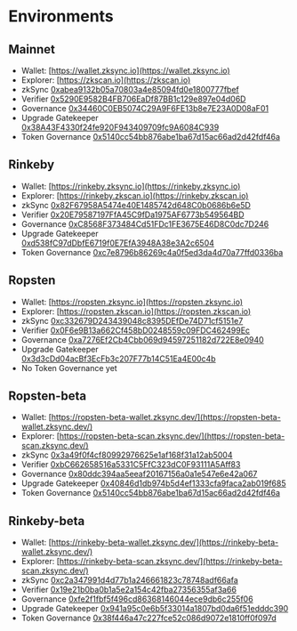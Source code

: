 # Environments

## Mainnet

- Wallet: [https://wallet.zksync.io](https://wallet.zksync.io)
- Explorer: [https://zkscan.io](https://zkscan.io)
- zkSync
  [0xabea9132b05a70803a4e85094fd0e1800777fbef](https://etherscan.io/address/0xabea9132b05a70803a4e85094fd0e1800777fbef)
- Verifier
  [0x5290E9582B4FB706EaDf87BB1c129e897e04d06D](https://etherscan.io/address/0x5290E9582B4FB706EaDf87BB1c129e897e04d06D)
- Governance
  [0x34460C0EB5074C29A9F6FE13b8e7E23A0D08aF01](https://etherscan.io/address/0x34460C0EB5074C29A9F6FE13b8e7E23A0D08aF01)
- Upgrade Gatekeeper
  [0x38A43F4330f24fe920F943409709fc9A6084C939](https://etherscan.io/address/0x38A43F4330f24fe920F943409709fc9A6084C939)
- Token Governance [0x5140cc54bb876abe1ba67d15ac66ad2d42fdf46a](https://etherscan.io/address/0x5140cc54bb876abe1ba67d15ac66ad2d42fdf46a)

## Rinkeby

- Wallet: [https://rinkeby.zksync.io](https://rinkeby.zksync.io)
- Explorer: [https://rinkeby.zkscan.io](https://rinkeby.zkscan.io)
- zkSync
  [0x82F67958A5474e40E1485742d648C0b0686b6e5D](https://rinkeby.etherscan.io/address/0x82F67958A5474e40E1485742d648C0b0686b6e5D)
- Verifier
  [0x20E79587197FfA45C9fDa1975AF6773b549564BD](https://rinkeby.etherscan.io/address/0x20E79587197FfA45C9fDa1975AF6773b549564BD)
- Governance
  [0xC8568F373484Cd51FDc1FE3675E46D8C0dc7D246](https://rinkeby.etherscan.io/address/0xC8568F373484Cd51FDc1FE3675E46D8C0dc7D246)
- Upgrade Gatekeeper
  [0xd538fC97dDbfE6719f0E7EfA3948A38e3A2c6504](https://rinkeby.etherscan.io/address/0xd538fC97dDbfE6719f0E7EfA3948A38e3A2c6504)
- Token Governance [0xc7e8796b86269c4a0f5ed3da4d70a77ffd0336ba ](https://rinkeby.etherscan.io/address/0xc7e8796b86269c4a0f5ed3da4d70a77ffd0336ba )

## Ropsten

- Wallet: [https://ropsten.zksync.io](https://ropsten.zksync.io)
- Explorer: [https://ropsten.zkscan.io](https://ropsten.zkscan.io)
- zkSync
  [0xc332679D243439048c8395DEfDe74D71cf5151e7](https://ropsten.etherscan.io/address/0xc332679D243439048c8395DEfDe74D71cf5151e7)
- Verifier
  [0x0F6e9B13a662Cf458bD0248559c09FDC462499Ec](https://ropsten.etherscan.io/address/0x0F6e9B13a662Cf458bD0248559c09FDC462499Ec)
- Governance
  [0xa7276Ef2Cb4Cbb069d94597251182d722E8e0940](https://ropsten.etherscan.io/address/0xa7276Ef2Cb4Cbb069d94597251182d722E8e0940)
- Upgrade Gatekeeper
  [0x3d3cDd04acBf3EcFb3c207F77b14C51Ea4E00c4b](https://ropsten.etherscan.io/address/0x3d3cDd04acBf3EcFb3c207F77b14C51Ea4E00c4b)
- No Token Governance yet

## Ropsten-beta

- Wallet: [https://ropsten-beta-wallet.zksync.dev/](https://ropsten-beta-wallet.zksync.dev/)
- Explorer: [https://ropsten-beta-scan.zksync.dev/](https://ropsten-beta-scan.zksync.dev/)
- zkSync
  [0x3a49f0f4cf80992976625e1af168f31a12ab5004](https://ropsten.etherscan.io/address/0x3a49f0f4cf80992976625e1af168f31a12ab5004)
- Verifier
  [0xbC662658516a5331C5FfC323dC0F93111A5Aff83](https://ropsten.etherscan.io/address/0xbC662658516a5331C5FfC323dC0F93111A5Aff83)
- Governance
  [0x80ddc394aa5eeaf20167156a0a1e547e6e42a067](https://ropsten.etherscan.io/address/0x80ddc394aa5eeaf20167156a0a1e547e6e42a067)
- Upgrade Gatekeeper
  [0x40846d1db974b5d4ef1333cfa9faca2ab019f685](https://ropsten.etherscan.io/address/0x40846d1db974b5d4ef1333cfa9faca2ab019f685)
- Token Governance [0x5140cc54bb876abe1ba67d15ac66ad2d42fdf46a](https://etherscan.io/address/0x5140cc54bb876abe1ba67d15ac66ad2d42fdf46a)

## Rinkeby-beta

- Wallet: [https://rinkeby-beta-wallet.zksync.dev/](https://rinkeby-beta-wallet.zksync.dev/)
- Explorer: [https://rinkeby-beta-scan.zksync.dev/](https://rinkeby-beta-scan.zksync.dev/)
- zkSync
  [0xc2a347991d4d77b1a246661823c78748adf66afa](https://rinkeby.etherscan.io/address/0xc2a347991d4d77b1a246661823c78748adf66afa)
- Verifier
  [0x19e21b0ba0b1a5e2a154c42fba27356355af3a66](https://rinkeby.etherscan.io/address/0x19e21b0ba0b1a5e2a154c42fba27356355af3a66)
- Governance
  [0xfe2f1fbf5f496cd86368146044ece9db6c255f06](https://rinkeby.etherscan.io/address/0xfe2f1fbf5f496cd86368146044ece9db6c255f06)
- Upgrade Gatekeeper
  [0x941a95c0e6b5f33014a1807bd0da6f51edddc390](https://rinkeby.etherscan.io/address/0x941a95c0e6b5f33014a1807bd0da6f51edddc390)
- Token Governance [0x38f446a47c227fce52c086d9072e1810ff0f097d](https://etherscan.io/address/0x38f446a47c227fce52c086d9072e1810ff0f097d)
